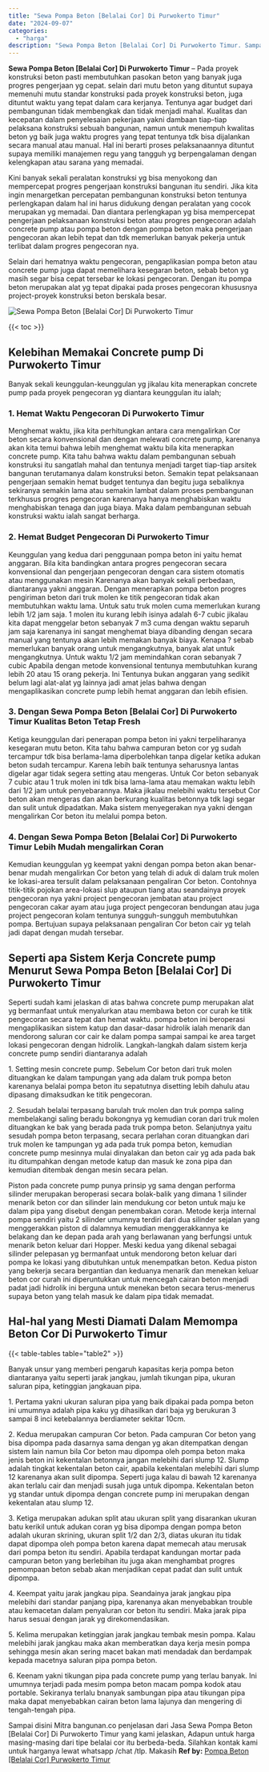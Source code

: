 ```yaml
---
title: "Sewa Pompa Beton [Belalai Cor] Di Purwokerto Timur"
date: "2024-09-07"
categories: 
  - "harga"
description: "Sewa Pompa Beton [Belalai Cor] Di Purwokerto Timur. Sampai disini Mitra bangunan.co penjelasan dari Jasa Sewa Pompa Beton [Belalai Cor] Di Purwokerto Timur..."
---
```


**Sewa Pompa Beton \[Belalai Cor\] Di Purwokerto Timur** – Pada proyek konstruksi beton pasti membutuhkan pasokan beton yang banyak juga progres pengerjaan yg cepat. selain dari mutu beton yang dituntut supaya memenuhi mutu standar konstruksi pada proyek konstruksi beton, juga dituntut waktu yang tepat dalam cara kerjanya. Tentunya agar budget dari pembangunan tidak membengkak dan tidak menjadi mahal. Kualitas dan kecepatan dalam penyelesaian pekerjaan yakni dambaan tiap-tiap pelaksana konstruksi sebuah bangunan, namun untuk menempuh kwalitas beton yg baik juga waktu progres yang tepat tentunya tdk bisa dijalankan secara manual atau manual. Hal ini berarti proses pelaksanaannya dituntut supaya memiliki manajemen regu yang tangguh yg berpengalaman dengan kelengkapan atau sarana yang memadai.

Kini banyak sekali peralatan konstruksi yg bisa menyokong dan mempercepat progres pengerjaan konstruksi bangunan itu sendiri. Jika kita ingin menargetkan percepatan pembangunan konstruksi beton tentunya perlengkapan dalam hal ini harus didukung dengan peralatan yang cocok merupakan yg memadai. Dan diantara perlengkapan yg bisa mempercepat pengerjaan pelaksanaan konstruksi beton atau progres pengecoran adalah concrete pump atau pompa beton dengan pompa beton maka pengerjaan pengecoran akan lebih tepat dan tdk memerlukan banyak pekerja untuk terlibat dalam progres pengecoran nya.

Selain dari hematnya waktu pengecoran, pengaplikasian pompa beton atau concrete pump juga dapat memelihara kesegaran beton, sebab beton yg masih segar bisa cepat tersebar ke lokasi pengecoran. Dengan itu pompa beton merupakan alat yg tepat dipakai pada proses pengecoran khususnya project-proyek konstruksi beton berskala besar.

![Sewa Pompa Beton [Belalai Cor] Di Purwokerto Timur](/images/sewa-concrete-pump-35.png)

{{< toc >}}

## Kelebihan Memakai Concrete pump Di Purwokerto Timur

Banyak sekali keunggulan-keunggulan yg jikalau kita menerapkan concrete pump pada proyek pengecoran yg diantara keunggulan itu ialah;

### 1\. Hemat Waktu Pengecoran Di Purwokerto Timur

Menghemat waktu, jika kita perhitungkan antara cara mengalirkan Cor beton secara konvensional dan dengan melewati concrete pump, karenanya akan kita temui bahwa lebih menghemat waktu bila kita menerapkan concrete pump. Kita tahu bahwa waktu dalam pembangunan sebuah konstruksi itu sangatlah mahal dan tentunya menjadi target tiap-tiap arsitek bangunan terutamanya dalam konstruksi beton. Semakin tepat pelaksanaan pengerjaan semakin hemat budget tentunya dan begitu juga sebaliknya sekiranya semakin lama atau semakin lambat dalam proses pembangunan terkhusus progres pengecoran karenanya hanya menghabiskan waktu menghabiskan tenaga dan juga biaya. Maka dalam pembangunan sebuah konstruksi waktu ialah sangat berharga.

### 2\. Hemat Budget Pengecoran Di Purwokerto Timur

Keunggulan yang kedua dari penggunaan pompa beton ini yaitu hemat anggaran. Bila kita bandingkan antara progres pengecoran secara konvensional dan pengerjaan pengecoran dengan cara sistem otomatis atau menggunakan mesin Karenanya akan banyak sekali perbedaan, diantaranya yakni anggaran. Dengan menerapkan pompa beton progres pengiriman beton dari truk molen ke titik pengecoran tidak akan membutuhkan waktu lama. Untuk satu truk molen cuma memerlukan kurang lebih 1/2 jam saja. 1 molen itu kurang lebih isinya adalah 6-7 cubic jikalau kita dapat menggelar beton sebanyak 7 m3 cuma dengan waktu separuh jam saja karenanya ini sangat menghemat biaya dibanding dengan secara manual yang tentunya akan lebih memakan banyak biaya. Kenapa ? sebab memerlukan banyak orang untuk mengangkutnya, banyak alat untuk mengangkutnya. Untuk waktu 1/2 jam memindahkan coran sebanyak 7 cubic Apabila dengan metode konvensional tentunya membutuhkan kurang lebih 20 atau 15 orang pekerja. Ini Tentunya bukan anggaran yang sedikit belum lagi alat-alat yg lainnya jadi amat jelas bahwa dengan mengaplikasikan concrete pump lebih hemat anggaran dan lebih efisien.

### 3\. Dengan Sewa Pompa Beton \[Belalai Cor\] Di Purwokerto Timur Kualitas Beton Tetap Fresh

Ketiga keunggulan dari penerapan pompa beton ini yakni terpeliharanya kesegaran mutu beton. Kita tahu bahwa campuran beton cor yg sudah tercampur tdk bisa berlama-lama diperbolehkan tanpa digelar ketika adukan beton sudah tercampur. Karena lebih baik tentunya seharusnya lantas digelar agar tidak segera setting atau mengeras. Untuk Cor beton sebanyak 7 cubic atau 1 truk molen ini tdk bisa lama-lama atau memakan waktu lebih dari 1/2 jam untuk penyebarannya. Maka jikalau melebihi waktu tersebut Cor beton akan mengeras dan akan berkurang kualitas betonnya tdk lagi segar dan sulit untuk dipadatkan. Maka sistem menyegerakan nya yakni dengan mengalirkan Cor beton itu melalui pompa beton.

### 4\. Dengan Sewa Pompa Beton \[Belalai Cor\] Di Purwokerto Timur Lebih Mudah mengalirkan Coran

Kemudian keunggulan yg keempat yakni dengan pompa beton akan benar-benar mudah mengalirkan Cor beton yang telah di aduk di dalam truk molen ke lokasi-area tersulit dalam pelaksanaan pengaliran Cor beton. Contohnya titik-titik pojokan area-lokasi slup ataupun tiang atau seandainya proyek pengecoran nya yakni project pengecoran jembatan atau project pengecoran cakar ayam atau juga project pengecoran bendungan atau juga project pengecoran kolam tentunya sungguh-sungguh membutuhkan pompa. Bertujuan supaya pelaksanaan pengaliran Cor beton cair yg telah jadi dapat dengan mudah tersebar.

## Seperti apa Sistem Kerja Concrete pump Menurut Sewa Pompa Beton \[Belalai Cor\] Di Purwokerto Timur

Seperti sudah kami jelaskan di atas bahwa concrete pump merupakan alat yg bermanfaat untuk menyalurkan atau membawa beton cor curah ke titik pengecoran secara tepat dan hemat waktu. pompa beton ini beroperasi mengaplikasikan sistem katup dan dasar-dasar hidrolik ialah menarik dan mendorong saluran cor cair ke dalam pompa sampai sampai ke area target lokasi pengecoran dengan hidrolik. Langkah-langkah dalam sistem kerja concrete pump sendiri diantaranya adalah

1\. Setting mesin concrete pump. Sebelum Cor beton dari truk molen dituangkan ke dalam tampungan yang ada dalam truk pompa beton karenanya belalai pompa beton itu sepatutnya disetting lebih dahulu atau dipasang dimaksudkan ke titik pengecoran.

2\. Sesudah belalai terpasang barulah truk molen dan truk pompa saling membelakangi saling beradu bokongnya yg kemudian coran dari truk molen dituangkan ke bak yang berada pada truk pompa beton. Selanjutnya yaitu sesudah pompa beton terpasang, secara perlahan coran dituangkan dari truk molen ke tampungan yg ada pada truk pompa beton, kemudian concrete pump mesinnya mulai dinyalakan dan beton cair yg ada pada bak itu ditumpahkan dengan metode katup dan masuk ke zona pipa dan kemudian ditembak dengan mesin secara pelan.

Piston pada concrete pump punya prinsip yg sama dengan performa silinder merupakan beroperasi secara bolak-balik yang dimana 1 silinder menarik beton cor dan silinder lain mendukung cor beton untuk maju ke dalam pipa yang disebut dengan penembakan coran. Metode kerja internal pompa sendiri yaitu 2 silinder umumnya terdiri dari dua silinder sejalan yang menggerakkan piston di dalamnya kemudian menggerakkannya ke belakang dan ke depan pada arah yang berlawanan yang berfungsi untuk menarik beton keluar dari Hopper. Meski kedua yang dikenal sebagai silinder pelepasan yg bermanfaat untuk mendorong beton keluar dari pompa ke lokasi yang dibutuhkan untuk menempatkan beton. Kedua piston yang bekerja secara bergantian dan keduanya menarik dan menekan keluar beton cor curah ini diperuntukkan untuk mencegah cairan beton menjadi padat jadi hidrolik ini berguna untuk menekan beton secara terus-menerus supaya beton yang telah masuk ke dalam pipa tidak memadat.

## Hal-hal yang Mesti Diamati Dalam Memompa Beton Cor Di Purwokerto Timur

{{< table-tables table="table2" >}}

Banyak unsur yang memberi pengaruh kapasitas kerja pompa beton diantaranya yaitu seperti jarak jangkau, jumlah tikungan pipa, ukuran saluran pipa, ketinggian jangkauan pipa.

1\. Pertama yakni ukuran saluran pipa yang baik dipakai pada pompa beton ini umumnya adalah pipa kaku yg dihasilkan dari baja yg berukuran 3 sampai 8 inci ketebalannya berdiameter sekitar 10cm.

2\. Kedua merupakan campuran Cor beton. Pada campuran Cor beton yang bisa dipompa pada dasarnya sama dengan yg akan ditempatkan dengan sistem lain namun bila Cor beton mau dipompa oleh pompa beton maka jenis beton ini kekentalan betonnya jangan melebihi dari slump 12. Slump adalah tingkat kekentalan beton cair, apabila kekentalan melebihi dari slump 12 karenanya akan sulit dipompa. Seperti juga kalau di bawah 12 karenanya akan terlalu cair dan menjadi susah juga untuk dipompa. Kekentalan beton yg standar untuk dipompa dengan concrete pump ini merupakan dengan kekentalan atau slump 12.

3\. Ketiga merupakan adukan split atau ukuran split yang disarankan ukuran batu kerikil untuk adukan coran yg bisa dipompa dengan pompa beton adalah ukuran skrining, ukuran split 1/2 dan 2/3, diatas ukuran itu tidak dapat dipompa oleh pompa beton karena dapat memecah atau merusak dari pompa beton itu sendiri. Apabila terdapat kandungan mortar pada campuran beton yang berlebihan itu juga akan menghambat progres pemompaan beton sebab akan menjadikan cepat padat dan sulit untuk dipompa.

4\. Keempat yaitu jarak jangkau pipa. Seandainya jarak jangkau pipa melebihi dari standar panjang pipa, karenanya akan menyebabkan trouble atau kemacetan dalam penyaluran cor beton itu sendiri. Maka jarak pipa harus sesuai dengan jarak yg direkomendasikan.

5\. Kelima merupakan ketinggian jarak jangkau tembak mesin pompa. Kalau melebihi jarak jangkau maka akan memberatkan daya kerja mesin pompa sehingga mesin akan sering macet bakan mati mendadak dan berdampak kepada macetnya saluran pipa pompa beton.

6\. Keenam yakni tikungan pipa pada concrete pump yang terlau banyak. Ini umumnya terjadi pada mesim pompa beton macam pompa kodok atau portable. Sekiranya terlalu bnanyak sambungan pipa atau tikungan pipa maka dapat menyebabkan cairan beton lama lajunya dan mengering di tengah-tengah pipa.

Sampai disini Mitra bangunan.co penjelasan dari Jasa Sewa Pompa Beton \[Belalai Cor\] Di Purwokerto Timur yang kami jelaskan, Adapun untuk harga masing-masing dari tipe belalai cor itu berbeda-beda. Silahkan kontak kami untuk harganya lewat whatsapp /chat /tlp. Makasih
**Ref by:** [Pompa Beton [Belalai Cor] Purwokerto Timur](https://id.wikipedia.org/wiki/Pompa)
